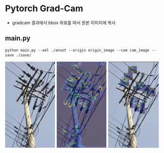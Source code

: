 # Pytorch Grad-Cam
* gradcam 결과에서 bbox 좌표를 따서 원본 이미지에 복사
## main.py
``` 
python main.py --xml ./annot --origin origin_image --cam cam_image --save ./save/
``` 

![example](./example.png)
